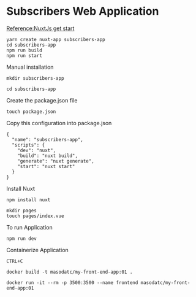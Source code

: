 # Subscribers Web Application
[Reference:NuxtJs get start](https://nuxtjs.org/docs/get-started/installation)<br>
```
yarn create nuxt-app subscribers-app
cd subscribers-app
npm run build
npm run start
```
Manual installation
```
mkdir subscribers-app
```
```
cd subscribers-app
```
Create the package.json file
```
touch package.json
```
Copy this configuration into package.json
```
{
  "name": "subscribers-app",
  "scripts": {
    "dev": "nuxt",
    "build": "nuxt build",
    "generate": "nuxt generate",
    "start": "nuxt start"
  }
}
```
Install Nuxt 
```
npm install nuxt
```
``` 
mkdir pages
touch pages/index.vue
```
To run Application
```
npm run dev
```
Containerize Application
``` 
CTRL+C 
```
```
docker build -t masodatc/my-front-end-app:01 .
```
```
docker run -it --rm -p 3500:3500 --name frontend masodatc/my-front-end-app:01 
```

